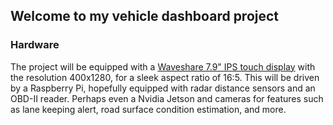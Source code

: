 ## Welcome to my vehicle dashboard project

<!--You can use the [editor on GitHub](https://github.com/Eas94/dash/edit/master/README.md) to maintain and preview the content for your website in Markdown files.-->


### Hardware

The project will be equipped with a [Waveshare 7.9" IPS touch display](https://www.waveshare.com/product/raspberry-pi/displays/7.9inch-dsi-lcd.htm) with the resolution 400x1280, for a sleek aspect ratio of 16:5. This will be driven by a Raspberry Pi, hopefully equipped with radar distance sensors and an OBD-II reader. Perhaps even a Nvidia Jetson and cameras for features such as lane keeping alert, road surface condition estimation, and more.


<!---
Whenever you commit to this repository, GitHub Pages will run [Jekyll](https://jekyllrb.com/) to rebuild the pages in your site, from the content in your Markdown files.


### Markdown

Markdown is a lightweight and easy-to-use syntax for styling your writing. It includes conventions for

```markdown
Syntax highlighted code block

# Header 1
## Header 2
### Header 3

- Bulleted
- List

1. Numbered
2. List

**Bold** and _Italic_ and `Code` text

[Link](url) and ![Image](src)
```



### Jekyll Themes

Your Pages site will use the layout and styles from the Jekyll theme you have selected in your [repository settings](https://github.com/Eas94/dash/settings). The name of this theme is saved in the Jekyll `_config.yml` configuration file.

### Support or Contact

Having trouble with Pages? Check out our [documentation](https://help.github.com/categories/github-pages-basics/) or [contact support](https://github.com/contact) and we’ll help you sort it out.
